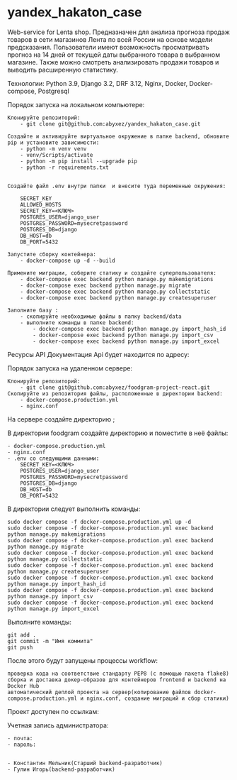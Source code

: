 # yandex_hakaton_case
Web-service for Lenta shop.
Предназначен для анализа прогноза продаж товаров в сети магазинов Лента по всей России на основе модели предсказания.
Пользователи имеют возможность просматривать прогноз на 14 дней от текущей даты выбранного товара в выбранном магазине. Также можно смотреть анализировать продажи товаров и выводить расширенную статистику.


Технологии:
Python 3.9, Django 3.2, DRF 3.12, Nginx, Docker, Docker-compose, Postgresql

Порядок запуска на локальном компьютере:

    Клонируйте репозиторий:
        - git clone git@github.com:abyxez/yandex_hakaton_case.git
    
    Создайте и активируйте виртуальное окружение в папке backend, обновите pip и установите зависимости:
        - python -m venv venv
        - venv/Scripts/activate
        - python -m pip install --upgrade pip
        - python -r requirements.txt

  
    Создайте файл .env внутри папки  и внесите туда переменные окружения:

        SECRET_KEY
        ALLOWED_HOSTS
        SECRET_KEY=<КЛЮЧ>
        POSTGRES_USER=django_user
        POSTGRES_PASSWORD=mysecretpassword
        POSTGRES_DB=django
        DB_HOST=db
        DB_PORT=5432

    Запустите сборку контейнера:
        - docker-compose up -d --build

    Примените миграции, соберите статику и создайте суперпользователя:
        - docker-compose exec backend python manage.py makemigrations
        - docker-compose exec backend python manage.py migrate
        - docker-compose exec backend python manage.py collectstatic
        - docker-compose exec backend python manage.py createsuperuser

    Заполните базу :
        - скопируйте необходимые файлы в папку backend/data 
        - выполните команды в папке backend:
            - docker-compose exec backend python manage.py import_hash_id
            - docker-compose exec backend python manage.py import_csv
            - docker-compose exec backend python manage.py import_excel

Ресурсы API
Документация Api будет находится по адресу:


Порядок запуска на удаленном сервере:

    Клонируйте репозиторий:
        - git clone git@github.com:abyxez/foodgram-project-react.git
    Скопируйте из репозитория файлы, расположенные в директории backend:
        - docker-compose.production.yml
        - nginx.conf

На сервере создайте директорию ;

В директории foodgram создайте директорию  и поместите в неё файлы:

    - docker-compose.production.yml
    - nginx.conf
    - .env со следующими данными:
        SECRET_KEY=<КЛЮЧ>
        POSTGRES_USER=django_user
        POSTGRES_PASSWORD=mysecretpassword
        POSTGRES_DB=django
        DB_HOST=db
        DB_PORT=5432
В директории  следует выполнить команды:

    sudo docker compose -f docker-compose.production.yml up -d
    sudo docker compose -f docker-compose.production.yml exec backend python manage.py makemigrations
    sudo docker compose -f docker-compose.production.yml exec backend python manage.py migrate
    sudo docker compose -f docker-compose.production.yml exec backend python manage.py collectstatic
    sudo docker compose -f docker-compose.production.yml exec backend python manage.py createsuperuser
    sudo docker compose -f docker-compose.production.yml exec backend python manage.py import_hash_id
    sudo docker compose -f docker-compose.production.yml exec backend python manage.py import_csv
    sudo docker compose -f docker-compose.production.yml exec backend python manage.py import_excel

 Выполните команды:

    git add .
    git commit -m "Имя коммита"
    git push

 После этого будут запущены процессы workflow:

    проверка кода на соответствие стандарту PEP8 (с помощью пакета flake8)
    сборка и доставка докер-образов для контейнеров frontend и backend на Docker Hub
    автоматический деплой проекта на сервер(копирование файлов docker-compose.production.yml и nginx.conf, создание миграций и сбор статики)


Проект доступен по ссылкам:

Учетная запись администратора:

    - почта:
    - пароль: 


    - Константин Мельник(Старший backend-разработчик) 
    - Гулин Игорь(backend-разработчик)
    
